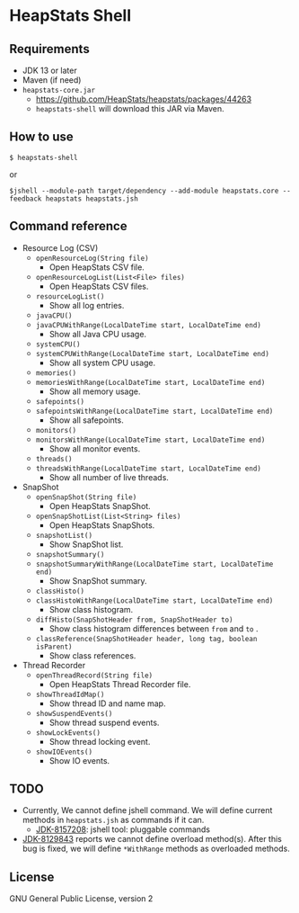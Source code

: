 # HeapStats Shell

## Requirements

* JDK 13 or later
* Maven (if need)
* `heapstats-core.jar`
    * https://github.com/HeapStats/heapstats/packages/44263
    * `heapstats-shell` will download this JAR via Maven.

## How to use

```
$ heapstats-shell
```

or

```
$jshell --module-path target/dependency --add-module heapstats.core --feedback heapstats heapstats.jsh
```

## Command reference

* Resource Log (CSV)
    * `openResourceLog(String file)`
        * Open HeapStats CSV file.
    * `openResourceLogList(List<File> files)`
        * Open HeapStats CSV files.
    * `resourceLogList()`
        * Show all log entries.
    * `javaCPU()`
    * `javaCPUWithRange(LocalDateTime start, LocalDateTime end)`
        * Show all Java CPU usage.
    * `systemCPU()`
    * `systemCPUWithRange(LocalDateTime start, LocalDateTime end)`
        * Show all system CPU usage.
    * `memories()`
    * `memoriesWithRange(LocalDateTime start, LocalDateTime end)`
        * Show all memory usage.
    * `safepoints()`
    * `safepointsWithRange(LocalDateTime start, LocalDateTime end)`
        * Show all safepoints.
    * `monitors()`
    * `monitorsWithRange(LocalDateTime start, LocalDateTime end)`
        * Show all monitor events.
    * `threads()`
    * `threadsWithRange(LocalDateTime start, LocalDateTime end)`
        * Show all number of live threads.
* SnapShot
    * `openSnapShot(String file)`
        * Open HeapStats SnapShot.
    * `openSnapShotList(List<String> files)`
        * Open HeapStats SnapShots.
    * `snapshotList()`
        * Show SnapShot list.
    * `snapshotSummary()`
    * `snapshotSummaryWithRange(LocalDateTime start, LocalDateTime end)`
        * Show SnapShot summary.
    * `classHisto()`
    * `classHistoWithRange(LocalDateTime start, LocalDateTime end)`
        * Show class histogram.
    * `diffHisto(SnapShotHeader from, SnapShotHeader to)`
        * Show class histogram differences between `from` and `to` .
    * `classReference(SnapShotHeader header, long tag, boolean isParent)`
        * Show class references.
* Thread Recorder
    * `openThreadRecord(String file)`
        * Open HeapStats Thread Recorder file.
    * `showThreadIdMap()`
        * Show thread ID and name map.
    * `showSuspendEvents()`
        * Show thread suspend events.
    * `showLockEvents()`
        * Show thread locking event.
    * `showIOEvents()`
        * Show IO events.

## TODO

* Currently, We cannot define jshell command. We will define current methods in `heapstats.jsh` as commands if it can.
    * [JDK-8157208](https://bugs.openjdk.java.net/browse/JDK-8157208): jshell tool: pluggable commands
* [JDK-8129843](https://bugs.openjdk.java.net/browse/JDK-8129843) reports we cannot define overload method(s). After this bug is fixed, we will define `*WithRange` methods as overloaded methods.

## License

GNU General Public License, version 2
